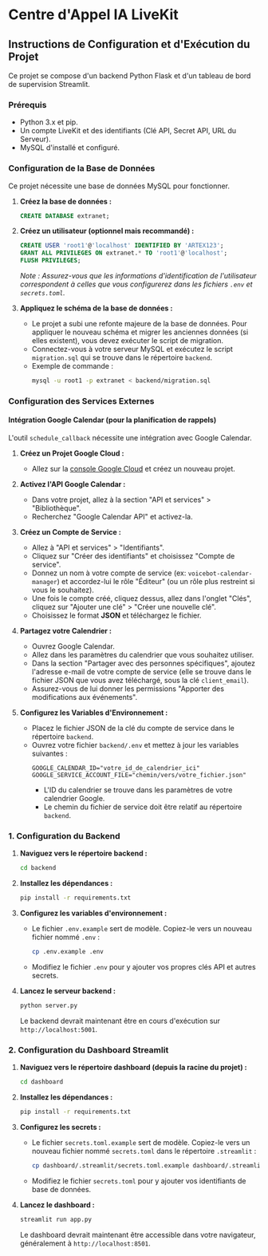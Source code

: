 # Centre d'Appel IA LiveKit

## Instructions de Configuration et d'Exécution du Projet

Ce projet se compose d'un backend Python Flask et d'un tableau de bord de supervision Streamlit.

### Prérequis

*   Python 3.x et pip.
*   Un compte LiveKit et des identifiants (Clé API, Secret API, URL du Serveur).
*   MySQL d'installé et configuré.

### Configuration de la Base de Données

Ce projet nécessite une base de données MySQL pour fonctionner.

1.  **Créez la base de données :**
    ```sql
    CREATE DATABASE extranet;
    ```

2.  **Créez un utilisateur (optionnel mais recommandé) :**
    ```sql
    CREATE USER 'root1'@'localhost' IDENTIFIED BY 'ARTEX123';
    GRANT ALL PRIVILEGES ON extranet.* TO 'root1'@'localhost';
    FLUSH PRIVILEGES;
    ```
    *Note : Assurez-vous que les informations d'identification de l'utilisateur correspondent à celles que vous configurerez dans les fichiers `.env` et `secrets.toml`.*

3.  **Appliquez le schéma de la base de données :**
    *   Le projet a subi une refonte majeure de la base de données. Pour appliquer le nouveau schéma et migrer les anciennes données (si elles existent), vous devez exécuter le script de migration.
    *   Connectez-vous à votre serveur MySQL et exécutez le script `migration.sql` qui se trouve dans le répertoire `backend`.
    *   Exemple de commande :
        ```bash
        mysql -u root1 -p extranet < backend/migration.sql
        ```

### Configuration des Services Externes

#### Intégration Google Calendar (pour la planification de rappels)

L'outil `schedule_callback` nécessite une intégration avec Google Calendar.

1.  **Créez un Projet Google Cloud :**
    *   Allez sur la [console Google Cloud](https://console.cloud.google.com/) et créez un nouveau projet.

2.  **Activez l'API Google Calendar :**
    *   Dans votre projet, allez à la section "API et services" > "Bibliothèque".
    *   Recherchez "Google Calendar API" et activez-la.

3.  **Créez un Compte de Service :**
    *   Allez à "API et services" > "Identifiants".
    *   Cliquez sur "Créer des identifiants" et choisissez "Compte de service".
    *   Donnez un nom à votre compte de service (ex: `voicebot-calendar-manager`) et accordez-lui le rôle "Éditeur" (ou un rôle plus restreint si vous le souhaitez).
    *   Une fois le compte créé, cliquez dessus, allez dans l'onglet "Clés", cliquez sur "Ajouter une clé" > "Créer une nouvelle clé".
    *   Choisissez le format **JSON** et téléchargez le fichier.

4.  **Partagez votre Calendrier :**
    *   Ouvrez Google Calendar.
    *   Allez dans les paramètres du calendrier que vous souhaitez utiliser.
    *   Dans la section "Partager avec des personnes spécifiques", ajoutez l'adresse e-mail de votre compte de service (elle se trouve dans le fichier JSON que vous avez téléchargé, sous la clé `client_email`).
    *   Assurez-vous de lui donner les permissions "Apporter des modifications aux événements".

5.  **Configurez les Variables d'Environnement :**
    *   Placez le fichier JSON de la clé du compte de service dans le répertoire `backend`.
    *   Ouvrez votre fichier `backend/.env` et mettez à jour les variables suivantes :
        ```
        GOOGLE_CALENDAR_ID="votre_id_de_calendrier_ici"
        GOOGLE_SERVICE_ACCOUNT_FILE="chemin/vers/votre_fichier.json"
        ```
        *   L'ID du calendrier se trouve dans les paramètres de votre calendrier Google.
        *   Le chemin du fichier de service doit être relatif au répertoire `backend`.

### 1. Configuration du Backend

1.  **Naviguez vers le répertoire backend :**
    ```bash
    cd backend
    ```

2.  **Installez les dépendances :**
    ```bash
    pip install -r requirements.txt
    ```

3.  **Configurez les variables d'environnement :**
    *   Le fichier `.env.example` sert de modèle. Copiez-le vers un nouveau fichier nommé `.env` :
        ```bash
        cp .env.example .env
        ```
    *   Modifiez le fichier `.env` pour y ajouter vos propres clés API et autres secrets.

4.  **Lancez le serveur backend :**
    ```bash
    python server.py
    ```
    Le backend devrait maintenant être en cours d'exécution sur `http://localhost:5001`.

### 2. Configuration du Dashboard Streamlit

1.  **Naviguez vers le répertoire dashboard (depuis la racine du projet) :**
    ```bash
    cd dashboard
    ```

2.  **Installez les dépendances :**
    ```bash
    pip install -r requirements.txt
    ```

3.  **Configurez les secrets :**
    *   Le fichier `secrets.toml.example` sert de modèle. Copiez-le vers un nouveau fichier nommé `secrets.toml` dans le répertoire `.streamlit` :
        ```bash
        cp dashboard/.streamlit/secrets.toml.example dashboard/.streamlit/secrets.toml
        ```
    *   Modifiez le fichier `secrets.toml` pour y ajouter vos identifiants de base de données.


4.  **Lancez le dashboard :**
    ```bash
    streamlit run app.py
    ```
    Le dashboard devrait maintenant être accessible dans votre navigateur, généralement à `http://localhost:8501`.
